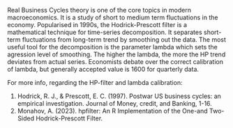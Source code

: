 Real Business Cycles theory is one of the core topics in modern macroeconomics. It is a study of short to medium term
fluctuations in the economy. Popularised in 1990s, the Hodrick-Prescott filter is a mathematical technique for time-series 
decomposition. It separates short-term fluctuations from long-term trend by smoothing out the data. The most useful tool
for the decomposition is the parameter lambda which sets the agression level of smoothing. The higher the lambda, the more 
the HP trend deviates from actual series. Economists debate over the correct calibration of lambda, but generally accepted 
value is 1600 for quarterly data. 

For more info, regarding the HP-filter and lambda calibration:
1. Hodrick, R. J., & Prescott, E. C. (1997). Postwar US business cycles: an empirical investigation. Journal of Money, credit, and Banking, 1-16.
2. Monahov, A. (2023). hpfilter: An R Implementation of the One-and Two-Sided Hodrick-Prescott Filter. 
